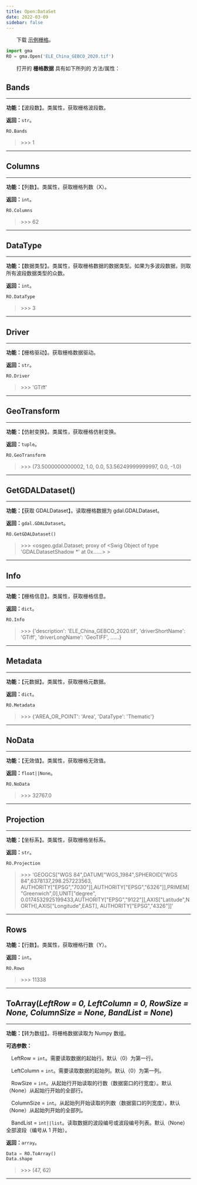 ```yaml
---
title: Open:DataSet
date: 2022-03-09
sidebar: false
---
```


&emsp;　下载 [示例栅格](/Open/ELE_China_GEBCO_2020.tif)。

```python
import gma
RO = gma.Open('ELE_China_GEBCO_2020.tif')
```

&emsp;　打开的 **栅格数据** 具有如下所列的 方法/属性：

## **Bands** 

---

**功能：**【波段数】。类属性，获取栅格波段数。

**返回：**`str`。

```python
RO.Bands
```
> \>>> 1

---

## **Columns** 

---

**功能：**【列数】。类属性，获取栅格列数（X）。

**返回：**`int`。

```python
RO.Columns
```
> \>>> 62

---

## **DataType**

---

**功能：**【数据类型】。类属性，获取栅格数据的数据类型。如果为多波段数据，则取所有波段数据类型的众数。

**返回：**`int`。

```python
RO.DataType
```
> \>>> 3

---

## **Driver**

---

**功能：**【栅格驱动】。获取栅格数据驱动。

**返回：**`str`。

```python
RO.Driver
```
> \>>> 'GTiff'

---

## **GeoTransform**

---

**功能：**【仿射变换】。类属性，获取栅格仿射变换。

**返回：**`tuple`。

```python
RO.GeoTransform
```
> \>>> (73.5000000000002, 1.0, 0.0, 53.56249999999997, 0.0, -1.0)

---

## **GetGDALDataset**()

---

**功能：**【获取 GDALDataset】。读取栅格数据为 gdal.GDALDataset。

**返回：**`gdal.GDALDataset`。

```python
RO.GetGDALDataset()
```
> \>>> <osgeo.gdal.Dataset; proxy of <Swig Object of type 'GDALDatasetShadow *' at 0x......> >

---

## **Info**

---

**功能：**【栅格信息】。类属性，获取栅格信息。

**返回：**`dict`。

```python
RO.Info
```
> \>>> {'description': 'ELE_China_GEBCO_2020.tif',
 'driverShortName': 'GTiff',
 'driverLongName': 'GeoTIFF',
 ......}

---

## **Metadata**

---

**功能：**【元数据】。类属性，获取栅格元数据。

**返回：**`dict`。

```python
RO.Metadata
```
> \>>> {'AREA_OR_POINT': 'Area', 'DataType': 'Thematic'}

---

## **NoData**

---

**功能：**【无效值】。类属性，获取栅格无效值。

**返回：**`float||None`。

```python
RO.NoData
```
> \>>> 32767.0

---

## **Projection**

---

**功能：**【坐标系】。类属性，获取栅格坐标系。

**返回：**`str`。

```python
RO.Projection
```
> \>>> 'GEOGCS["WGS 84",DATUM["WGS_1984",SPHEROID["WGS 84",6378137,298.257223563, AUTHORITY["EPSG","7030"]],AUTHORITY["EPSG","6326"]],PRIMEM["Greenwich",0],UNIT["degree", 0.0174532925199433,AUTHORITY["EPSG","9122"]],AXIS["Latitude",NORTH],AXIS["Longitude",EAST], AUTHORITY["EPSG","4326"]]'

---

## **Rows**

**功能：**【行数】。类属性，获取栅格行数（Y）。

**返回：**`int`。

```python
RO.Rows
```
> \>>> 11338

---

## **ToArray**(*LeftRow = 0, LeftColumn = 0, RowSize = None, ColumnSize = None, BandList = None*)

---

**功能：**【转为数组】。将栅格数据读取为 Numpy 数组。

**可选参数：**

 &emsp;LeftRow = `int`。需要读取数据的起始行。默认（0）为第一行。

 &emsp;LeftColumn = `int`。需要读取数据的起始列。默认（0）为第一列。

 &emsp;RowSize = `int`。从起始行开始读取的行数（数据窗口的行宽度）。默认（None）从起始行开始的全部行。

 &emsp;ColumnSize = `int`。从起始列开始读取的列数（数据窗口的列宽度）。默认（None）从起始列开始的全部列。

 &emsp;BandList = `int||list`。读取数据的波段编号或波段编号列表。默认（None）全部波段（编号从 1 开始）。

**返回：**`array`。

```python
Data = RO.ToArray()
Data.shape
```
> \>>> (47, 62)

---



